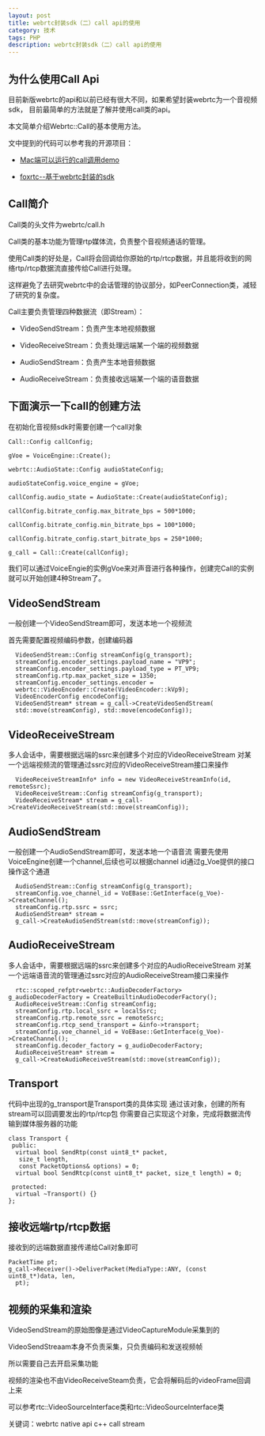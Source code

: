 ```yaml
---
layout: post
title: webrtc封装sdk（二）call api的使用
category: 技术
tags: PHP
description: webrtc封装sdk（二）call api的使用
---
```


## 为什么使用Call Api
目前新版webrtc的api和以前已经有很大不同，如果希望封装webrtc为一个音视频sdk，
目前最简单的方法就是了解并使用call类的api。

本文简单介绍Webrtc::Call的基本使用方法。

文中提到的代码可以参考我的开源项目：

- [Mac端可以运行的call调用demo](https://github.com/zhangpengyf/webrtc-native-example)

- [foxrtc--基于webrtc封装的sdk](https://github.com/zhangpengyf/foxrtc)

## Call简介
Call类的头文件为webrtc/call.h

Call类的基本功能为管理rtp媒体流，负责整个音视频通话的管理。

使用Call类的好处是，Call将会回调给你原始的rtp/rtcp数据，并且能将收到的网络rtp/rtcp数据流直接传给Call进行处理。

这样避免了去研究webrtc中的会话管理的协议部分，如PeerConnection类，减轻了研究的复杂度。

Call主要负责管理四种数据流（即Stream）：

- VideoSendStream：负责产生本地视频数据

- VideoReceiveStream：负责处理远端某一个端的视频数据

- AudioSendStream：负责产生本地音频数据

- AudioReceiveStream：负责接收远端某一个端的语音数据

## 下面演示一下call的创建方法

在初始化音视频sdk时需要创建一个call对象

    Call::Config callConfig;
    
    gVoe = VoiceEngine::Create();
    
    webrtc::AudioState::Config audioStateConfig;
    
    audioStateConfig.voice_engine = gVoe;
    
    callConfig.audio_state = AudioState::Create(audioStateConfig);
    
    callConfig.bitrate_config.max_bitrate_bps = 500*1000;
    
    callConfig.bitrate_config.min_bitrate_bps = 100*1000;
    
    callConfig.bitrate_config.start_bitrate_bps = 250*1000;
    
    g_call = Call::Create(callConfig); 


我们可以通过VoiceEngie的实例gVoe来对声音进行各种操作，创建完Call的实例就可以开始创建4种Stream了。

## VideoSendStream
一般创建一个VideoSendStream即可，发送本地一个视频流

首先需要配置视频编码参数，创建编码器
    
      VideoSendStream::Config streamConfig(g_transport);
      streamConfig.encoder_settings.payload_name = "VP9";
      streamConfig.encoder_settings.payload_type = PT_VP9;
      streamConfig.rtp.max_packet_size = 1350;
      streamConfig.encoder_settings.encoder =
      webrtc::VideoEncoder::Create(VideoEncoder::kVp9);
      VideoEncoderConfig encodeConfig;
      VideoSendStream* stream = g_call->CreateVideoSendStream(
      std::move(streamConfig), std::move(encodeConfig));

## VideoReceiveStream
多人会话中，需要根据远端的ssrc来创建多个对应的VideoReceiveStream
对某一个远端视频流的管理通过ssrc对应的VideoReceiveStream接口来操作
    
      VideoReceiveStreamInfo* info = new VideoReceiveStreamInfo(id, remoteSsrc);
      VideoReceiveStream::Config streamConfig(g_transport);
      VideoReceiveStream* stream = g_call->CreateVideoReceiveStream(std::move(streamConfig));

## AudioSendStream
一般创建一个AudioSendStream即可，发送本地一个语音流
需要先使用VoiceEngine创建一个channel,后续也可以根据channel id通过g_Voe提供的接口操作这个通道

      AudioSendStream::Config streamConfig(g_transport);
      streamConfig.voe_channel_id = VoEBase::GetInterface(g_Voe)->CreateChannel();
      streamConfig.rtp.ssrc = ssrc;
      AudioSendStream* stream =
      g_call->CreateAudioSendStream(std::move(streamConfig));

## AudioReceiveStream
多人会话中，需要根据远端的ssrc来创建多个对应的AudioReceiveStream
对某一个远端语音流的管理通过ssrc对应的AudioReceiveStream接口来操作

	  rtc::scoped_refptr<webrtc::AudioDecoderFactory> g_audioDecoderFactory = CreateBuiltinAudioDecoderFactory();
      AudioReceiveStream::Config streamConfig;
      streamConfig.rtp.local_ssrc = localSsrc;
      streamConfig.rtp.remote_ssrc = remoteSsrc;
      streamConfig.rtcp_send_transport = &info->transport;
      streamConfig.voe_channel_id = VoEBase::GetInterface(g_Voe)->CreateChannel();
      streamConfig.decoder_factory = g_audioDecoderFactory;
      AudioReceiveStream* stream =
      g_call->CreateAudioReceiveStream(std::move(streamConfig));

## Transport
代码中出现的g_transport是Transport类的具体实现
通过该对象，创建的所有stream可以回调要发出的rtp/rtcp包
你需要自己实现这个对象，完成将数据流传输到媒体服务器的功能

    class Transport {
     public:
      virtual bool SendRtp(const uint8_t* packet,
       size_t length,
       const PacketOptions& options) = 0;
      virtual bool SendRtcp(const uint8_t* packet, size_t length) = 0;
    
     protected:
      virtual ~Transport() {}
    };

## 接收远端rtp/rtcp数据

接收到的远端数据直接传递给Call对象即可

    PacketTime pt;
    g_call->Receiver()->DeliverPacket(MediaType::ANY, (const uint8_t*)data, len,
      pt);

## 视频的采集和渲染
VideoSendStream的原始图像是通过VideoCaptureModule采集到的

VideoSendStreaam本身不负责采集，只负责编码和发送视频帧

所以需要自己去开启采集功能

视频的渲染也不由VideoReceiveSteam负责，它会将解码后的videoFrame回调上来

可以参考rtc::VideoSourceInterface类和rtc::VideoSourceInterface类

关键词：webrtc native api c++ call stream
